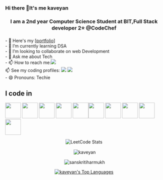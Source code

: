 ### Hi there 👋It's me kaveyan
<h3 align="center">I am a 2nd year Computer Science Student at BIT,Full Stack developer 2⭐ @CodeChef</h3>
- 🔭 Here's my [<a href="https://kaveyan.github.io/portfolio/">portfolio<a/>] <br/>                                            
- 🌱 I’m currently learning DSA<br/> 
- 👯 I’m looking to collaborate on web Development<br/> 
- 💬 Ask me about Tech<br/> 
- 📫 How to reach me:<a href="https://www.linkedin.com/in/kaveyan-b-8195ba244/"><img src="https://img.shields.io/badge/LinkedIn-0077B5?style=for-the-badge&logo=linkedin&logoColor=white" /></a><br/> 
📫 See my coding profiles: <a href="https://www.codechef.com/users/kaveyanb"><img src="https://img.shields.io/badge/Codechef-%23B92B27.svg?&style=for-the-badge&logo=Codechef&logoColor=white" /></a>  <a href="https://leetcode.com/u/kaveyan07"><img src="https://img.shields.io/badge/-LeetCode-FFA116?style=for-the-badge&logo=LeetCode&logoColor=black" /> </a> <br/> 
- 😄 Pronouns: Techie

## I code in
<img height="50" width="50" src="https://img.icons8.com/color/48/000000/c-programming.png" /> <img height="50" width="50" src="https://img.icons8.com/color/48/000000/c-plus-plus-logo.png" /> <img height="50" width="50" src="https://img.icons8.com/color/48/000000/html-5.png" /> <img height="50" width="50" src="https://img.icons8.com/color/48/000000/css3.png" /> <img height="50" width="50" src="https://img.icons8.com/color/48/000000/javascript.png"/><img height="50" width="50" src="https://img.icons8.com/color/48/000000/react-native.png"/> <img height="50" width="50" src="https://img.icons8.com/color/48/000000/google-firebase-console.png"/> <img height="50" width="50" src="https://img.icons8.com/color/48/000000/mysql-logo.png"/> <img height="50" width="50" src="https://img.icons8.com/color/48/000000/mongodb.png"/> <img height="50" width="50" src="https://img.icons8.com/color/48/000000/nodejs.png"/> 
<p align="center">
  <img src="https://leetcard.jacoblin.cool/kaveyan07?theme=unicorn&font=Tajawal&ext=heatmap" alt="LeetCode Stats">
</p>
<p align="center">&nbsp;<img align="center" src="https://github-readme-stats.vercel.app/api?username=Kaveyan&theme=prussian&show_icons=true&hide_border=true&count_private=false" alt="kaveyan" /></p>
<p align="center">&nbsp;<img align="center" src="https://github-readme-streak-stats.herokuapp.com?user=Kaveyan&theme=prussian" alt="sanskritiharmukh" /></p>
<p align="center"><a href="https://github.com/Kaveyan/github-readme-stats"><img alt="kaveyan's Top Languages" src="https://github-readme-stats.vercel.app/api/top-langs/?username=Kaveyan&theme=prussian&show_icons=true&hide_border=true&layout=compact" alt="sanskritiharmukh" /></a>


